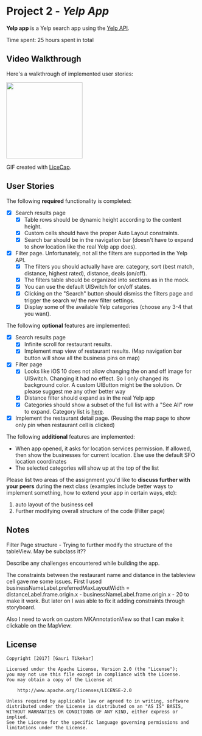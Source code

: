 # Project 2 - *Yelp App*

**Yelp app** is a Yelp search app using the [Yelp API](http://www.yelp.com/developers/documentation/v2/search_api).

Time spent: 25 hours spent in total

## Video Walkthrough

Here's a walkthrough of implemented user stories:

<img src='https://github.com/tikekar/YelpApp/blob/master/YelpApp_walkthrough.gif' title='Video Walkthrough' width='200px' alt='' />

GIF created with [LiceCap](http://www.cockos.com/licecap/).

## User Stories

The following **required** functionality is completed:

- [X] Search results page
   - [X] Table rows should be dynamic height according to the content height.
   - [X] Custom cells should have the proper Auto Layout constraints.
   - [X] Search bar should be in the navigation bar (doesn't have to expand to show location like the real Yelp app does).
- [X] Filter page. Unfortunately, not all the filters are supported in the Yelp API.
   - [X] The filters you should actually have are: category, sort (best match, distance, highest rated), distance, deals (on/off).
   - [X] The filters table should be organized into sections as in the mock.
   - [X] You can use the default UISwitch for on/off states.
   - [X] Clicking on the "Search" button should dismiss the filters page and trigger the search w/ the new filter settings.
   - [X] Display some of the available Yelp categories (choose any 3-4 that you want).

The following **optional** features are implemented:

- [X] Search results page
   - [X] Infinite scroll for restaurant results.
   - [X] Implement map view of restaurant results. (Map navigation bar button will show all the business pins on map)
- [X] Filter page
   - [X] Looks like iOS 10 does not allow changing the on and off image for UISwitch. Changing it had no effect. So I only changed its background color. A custom UIButton might be the solution. Or please suggest me any other better way
   - [X] Distance filter should expand as in the real Yelp app
   - [X] Categories should show a subset of the full list with a "See All" row to expand. Category list is [here](http://www.yelp.com/developers/documentation/category_list).
- [X] Implement the restaurant detail page. (Reusing the map page to show only pin when restaurant cell is clicked)

The following **additional** features are implemented:

-  When app opened, it asks for location services permission. If allowed, then show the businesses for current location. Else use the default SFO location coordinates
- The selected categories will show up at the top of the list

Please list two areas of the assignment you'd like to **discuss further with your peers** during the next class (examples include better ways to implement something, how to extend your app in certain ways, etc):

1. auto layout of the business cell
2. Further modifying overall structure of the code (Filter page)

## Notes

Filter Page structure - Trying to further modify the structure of the tableView. May be subclass it?? 

Describe any challenges encountered while building the app.

The constraints between the restaurant name and distance in the tableview cell gave me some issues. First I used businessNameLabel.preferredMaxLayoutWidth = distanceLabel.frame.origin.x - businessNameLabel.frame.origin.x - 20 to make it work. But later on I was able to fix it adding constraints through storyboard. 

Also I need to work on custom MKAnnotationView so that I can make it clickable on the MapView.

## License

    Copyright [2017] [Gauri Tikekar]

    Licensed under the Apache License, Version 2.0 (the "License");
    you may not use this file except in compliance with the License.
    You may obtain a copy of the License at

        http://www.apache.org/licenses/LICENSE-2.0

    Unless required by applicable law or agreed to in writing, software
    distributed under the License is distributed on an "AS IS" BASIS,
    WITHOUT WARRANTIES OR CONDITIONS OF ANY KIND, either express or implied.
    See the License for the specific language governing permissions and
    limitations under the License.
